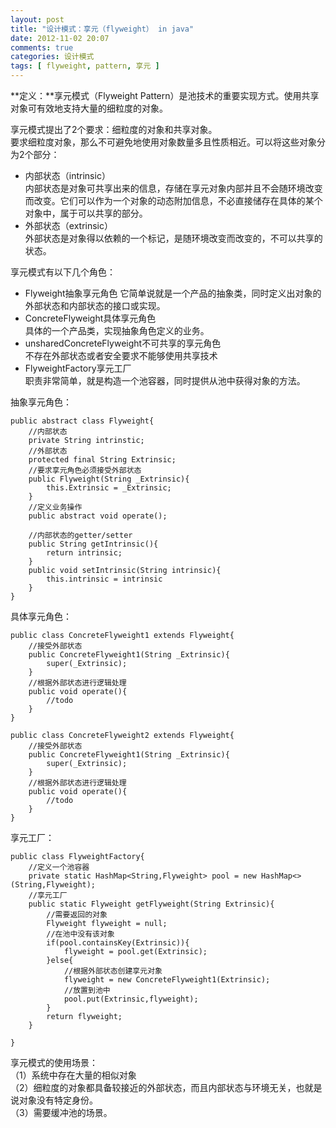 ```yaml
---
layout: post
title: "设计模式：享元（flyweight） in java"
date: 2012-11-02 20:07
comments: true
categories: 设计模式
tags: [ flyweight, pattern, 享元 ]
---
```

**定义：**享元模式（Flyweight Pattern）是池技术的重要实现方式。使用共享对象可有效地支持大量的细粒度的对象。    

享元模式提出了2个要求：细粒度的对象和共享对象。    
要求细粒度对象，那么不可避免地使用对象数量多且性质相近。可以将这些对象分为2个部分：    

- 内部状态（intrinsic）    
内部状态是对象可共享出来的信息，存储在享元对象内部并且不会随环境改变而改变。它们可以作为一个对象的动态附加信息，不必直接储存在具体的某个对象中，属于可以共享的部分。    
- 外部状态（extrinsic）   
外部状态是对象得以依赖的一个标记，是随环境改变而改变的，不可以共享的状态。    

<!--more-->
享元模式有以下几个角色：    

- Flyweight抽象享元角色
它简单说就是一个产品的抽象类，同时定义出对象的外部状态和内部状态的接口或实现。
- ConcreteFlyweight具体享元角色     
具体的一个产品类，实现抽象角色定义的业务。
- unsharedConcreteFlyweight不可共享的享元角色    
不存在外部状态或者安全要求不能够使用共享技术
- FlyweightFactory享元工厂    
职责非常简单，就是构造一个池容器，同时提供从池中获得对象的方法。    

抽象享元角色：   

    public abstract class Flyweight{
        //内部状态
        private String intrinstic;
        //外部状态
        protected final String Extrinsic;
        //要求享元角色必须接受外部状态
        public Flyweight(String _Extrinsic){
            this.Extrinsic = _Extrinsic;
        }
        //定义业务操作
        public abstract void operate();
        
        //内部状态的getter/setter
        public String getIntrinsic(){
            return intrinsic;
        }
        public void setIntrinsic(String intrinsic){
            this.intrinsic = intrinsic
        }
    }

具体享元角色：   

    public class ConcreteFlyweight1 extends Flyweight{
        //接受外部状态
        public ConcreteFlyweight1(String _Extrinsic){
            super(_Extrinsic);
        }
        //根据外部状态进行逻辑处理
        public void operate(){
            //todo
        }    
    }
    
    public class ConcreteFlyweight2 extends Flyweight{
        //接受外部状态
        public ConcreteFlyweight1(String _Extrinsic){
            super(_Extrinsic);
        }
        //根据外部状态进行逻辑处理
        public void operate(){
            //todo
        }    
    }
    
享元工厂：    

    public class FlyweightFactory{
        //定义一个池容器
        private static HashMap<String,Flyweight> pool = new HashMap<>(String,Flyweight);
        //享元工厂
        public static Flyweight getFlyweight(String Extrinsic){
            //需要返回的对象
            Flyweight flyweight = null;
            //在池中没有该对象
            if(pool.containsKey(Extrinsic)){
                flyweight = pool.get(Extrinsic);
            }else{
                //根据外部状态创建享元对象
                flyweight = new ConcreteFlyweight1(Extrinsic);
                //放置到池中
                pool.put(Extrinsic,flyweight);
            }
            return flyweight;
        }
        
    }
    
享元模式的使用场景：   
（1）系统中存在大量的相似对象     
（2）细粒度的对象都具备较接近的外部状态，而且内部状态与环境无关，也就是说对象没有特定身份。       
（3）需要缓冲池的场景。    